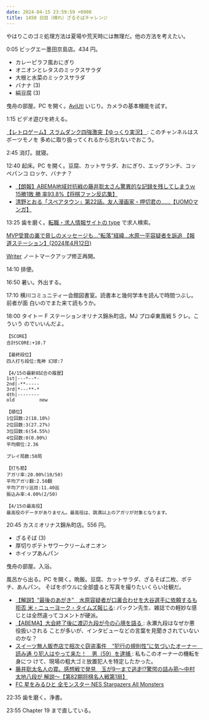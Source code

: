 ```yaml
---
date: 2024-04-15 23:59:59 +0900
title: 1450 日目（晴れ）ざるそばチャレンジ
---
```


やはりこのゴミ処理方法は夏場や荒天時には無理だ。他の方法を考えたい。

0:05 ビッグエー墨田京島店。434 円。

* カレーピラフ風おにぎり
* オニオンとレタスのミックスサラダ
* 大根と水菜のミックスサラダ
* バナナ (3)
* 絹豆腐 (3)

曳舟の部屋。PC を開く。[AviUtl] いじり。カメラの基本機能を試す。
<blockquote class="twitter-tweet"
  data-conversation="none"
  data-theme="dark" data-media-max-width="640" data-align="center">
<a href="https://twitter.com/showa_yojyo/status/1779543934102090003"></a>
</blockquote>

1:15 ビデオ遊びを終える。

[【レトロゲーム】スラムダンク四強激突【ゆっくり実況】
](https://www.youtube.com/watch?v=i0EfWc_zzbw): このチャンネルはスポーツモノを
多めに取り扱ってくれるから忘れないでおこう。

2:45 消灯。就寝。

12:40 起床。PC を開く。豆腐、カットサラダ、おにぎり、エッグランチ、コッペパンコ
ロッケ、バナナ？

* [【朗報】ABEMA地域対抗戦の藤井聡太さん驚異的な記録を残してしまうｗ 15勝1敗 勝
  率93.8%【将棋ファン反応集】](https://www.youtube.com/watch?v=IJ3nKccBjBQ)
* [清野とおる「スペアタウン」第22話。友人漫画家・押切君の……【UOMOマンガ】
  ](https://www.webuomo.jp/manga/spare-town/2024-04-11-eV8WNQ/?utm_source=twiitter&utm_medium=social&utm_campaign=uomo_twitter.240415)

13:25 歯を磨く。[転職・求人情報サイトの type](https://type.jp/) で求人検索。

[MVP受賞の裏で脅しのメッセージも…“転落”経緯…水原一平容疑者を訴追
【報道ステーション】(2024年4月12日)](https://www.youtube.com/watch?v=UFXqmkK2Zaw)

[Writer] ノートマークアップ修正再開。

14:10 排便。

16:50 暑い。外出する。

17:10 横川コミュニティー会館図書室。読書本と幾何学本を読んで時間つぶし。前者が面
白いのでまた来て読もうか。

18:00 タイトー F ステーションオリナス錦糸町店。MJ プロ卓東風戦 5 クレ。こういう
のでいいんだよ。

```text
【SCORE】
合計SCORE:+10.7

【最終段位】
四人打ち段位:鬼神 幻球:7

【4/15の最新8試合の履歴】
1st|---*--*-
2nd|-**-----
3rd|*---**-*
4th|--------
old         new

【順位】
1位回数:2(18.18%)
2位回数:3(27.27%)
3位回数:6(54.55%)
4位回数:0(0.00%)
平均順位:2.36

プレイ局数:50局

【打ち筋】
アガリ率:20.00%(10/50)
平均アガリ翻:2.50翻
平均アガリ巡目:11.40巡
振込み率:4.00%(2/50)

【4/15の最高役】
最高役のデータがありません。最高役は、跳満以上のアガリが対象となります。
```

20:45 カスミオリナス錦糸町店。556 円。

* ざるそば (3)
* 厚切りポテトサワークリームオニオン
* ホイップあんパン

曳舟の部屋。入浴。

風呂から出る。PC を開く。晩飯。豆腐、カットサラダ、ざるそば二枚、ポテチ、あんパン。
そばをボウルに全部盛ると写真を撮りたいくらい壮観だ。

* [【解説】“最後のあがき”　水原容疑者が口裏合わせを大谷選手に依頼するも拒否
  米・ニューヨーク・タイムズ報じる](https://www.youtube.com/watch?v=VoPAm7qMDPE):
  パックン先生、雑誌での軽妙な感じとは全然違ってコメントが硬派。
* [【ABEMA】大会終了後に渡辺九段が今の心境を語る
  ](https://www.youtube.com/watch?v=O_Xk66cnWRs): 永瀬九段はなぜか悪役扱いされる
  ことが多いが、インタビューなどの言葉を見聞きされていないのかな？
* [スイーツ無人販売店で相次ぐ窃盗事件　“犯行の規則性”に気づいたオーナー　読み通
  り犯人はやって来た！　男（59）を逮捕
  ](https://www.youtube.com/watch?v=y9wrFDZqVyQ): 私もこのオーナーの機転を身につ
  けて、現場の粗大ゴミ放置犯人を特定したかった。
* [藤井聡太名人の罠、感想戦で発見　玉が9一まで逃走!?驚愕の詰み筋～中村太地八段が
  解説～【第82期将棋名人戦第1局】](https://www.youtube.com/watch?v=ZfxjW8Kl1Tk)
* [FC 星をみるひと 全モンスター NES Stargazers All Monsters
  ](https://www.youtube.com/watch?v=0QmYF6C8nWs)

22:35 歯を磨く。浄書。

23:55 Chapter 19 まで直している。

[AviUtl]: https://spring-fragrance.mints.ne.jp/aviutl/
[Writer]: https://documentation.libreoffice.org/en/english-documentation/writer/
